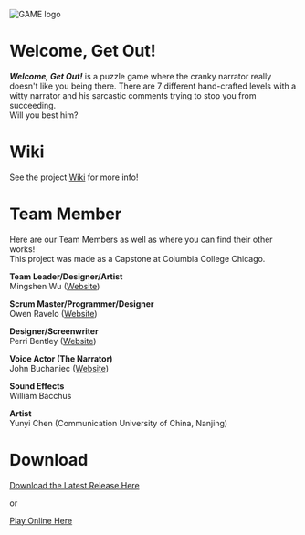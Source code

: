 ![GAME logo](https://raw.githubusercontent.com/sim2kid/GAME/main/Assets/Sprites/stageIconFull.png)


# Welcome, Get Out!
<p><i><b>Welcome, Get Out!</b></i> is a puzzle game where the cranky narrator really doesn't like you being there. There are 7 different hand-crafted levels with a witty narrator and his sarcastic comments trying to stop you from succeeding.<br>
Will you best him?</p>



# Wiki
See the project [Wiki](https://github.com/sim2kid/GAME/wiki) for more info!



# Team Member
Here are our Team Members as well as where you can find their other works!<br>
This project was made as a Capstone at Columbia College Chicago.<br>


**Team Leader/Designer/Artist**<br>
Mingshen Wu ([Website](https://mingshenwu.myportfolio.com/))


**Scrum Master/Programmer/Designer**<br>
Owen Ravelo ([Website](https://simmgames.com))


**Designer/Screenwriter**<br>
Perri Bentley ([Website](https://perribentley.myportfolio.com/))


**Voice Actor (The Narrator)**<br>
John Buchaniec ([Website](https://johnbuchaniechoard.com/))


**Sound Effects**<br>
William Bacchus


**Artist**<br>
Yunyi Chen (Communication University of China, Nanjing)



# Download
[Download the Latest Release Here](https://github.com/sim2kid/GAME/releases)<br>


or


[Play Online Here](https://simm.games/game)

